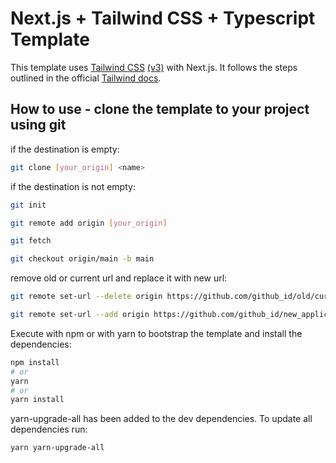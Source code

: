 # Next.js + Tailwind CSS + Typescript Template

This template uses [Tailwind CSS](https://tailwindcss.com/) [(v3)](https://blog.tailwindcss.com/tailwindcss-2-2) with Next.js. It follows the steps outlined in the official [Tailwind docs](https://tailwindcss.com/docs/guides/nextjs).

## How to use - clone the template to your project using git

if the destination is empty:

```bash
git clone [your_origin] <name>
```

if the destination is not empty:

```bash
git init

git remote add origin [your_origin]

git fetch

git checkout origin/main -b main
```

remove old or current url and replace it with new url:

```bash
git remote set-url --delete origin https://github.com/github_id/old/current_application_name.git

git remote set-url --add origin https://github.com/github_id/new_application_name.git

```

Execute with npm or with yarn to bootstrap the template and install the dependencies:

```bash
npm install
# or
yarn
# or
yarn install
```

yarn-upgrade-all has been added to the dev dependencies. To update all dependencies run:

```bash
yarn yarn-upgrade-all
```
